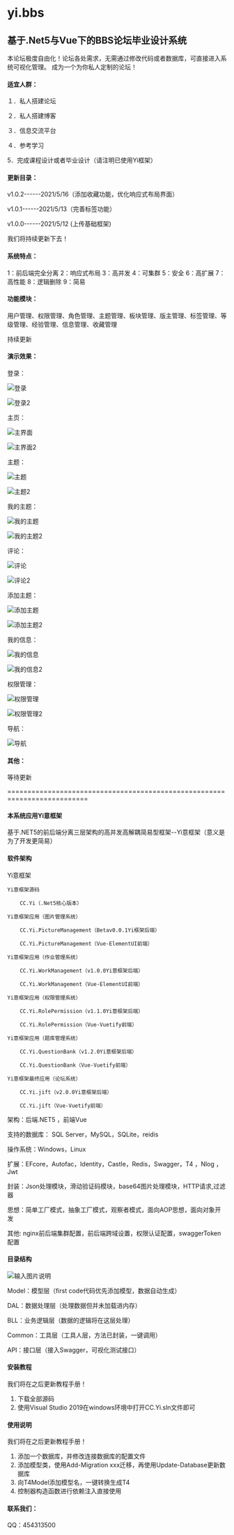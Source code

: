 # yi.bbs

## 基于.Net5与Vue下的BBS论坛毕业设计系统

本论坛极度自由化！论坛各处需求，无需通过修改代码或者数据库，可直接进入系统可视化管理。
成为一个为你私人定制的论坛！

#### 适宜人群：

１．私人搭建论坛

２．私人搭建博客

３．信息交流平台

４．参考学习

5．完成课程设计或者毕业设计（请注明已使用Yi框架）

#### 更新目录：

v1.0.2------2021/5/16（添加收藏功能，优化响应式布局界面）

v1.0.1------2021/5/13（完善标签功能）

v1.0.0------2021/5/12 (上传基础框架)


我们将持续更新下去！

#### 系统特点：

1：前后端完全分离  2：响应式布局  3：高并发  4：可集群  5：安全  6：高扩展  7：高性能  8：逻辑删除  9：简易


#### 功能模块：

用户管理、权限管理、角色管理、主题管理、板块管理、版主管理、标签管理、等级管理、经验管理、信息管理、收藏管理

持续更新

#### 演示效果：
登录：

![登录](https://user-images.githubusercontent.com/68722157/118130434-edbd4980-b42f-11eb-884f-f5b6f3c9cdc3.png)

![登录2](https://user-images.githubusercontent.com/68722157/118130461-f44bc100-b42f-11eb-809e-9e5bb1a28f45.png)

主页：

![主界面](https://user-images.githubusercontent.com/68722157/118130541-0e859f00-b430-11eb-9a7e-e772de028960.png)

![主界面2](https://user-images.githubusercontent.com/68722157/118130546-0fb6cc00-b430-11eb-9037-0806c5ebdaf5.png)

主题：

![主题](https://user-images.githubusercontent.com/68722157/118130691-3f65d400-b430-11eb-8dd1-def151292b81.png)

![主题2](https://user-images.githubusercontent.com/68722157/118130701-412f9780-b430-11eb-94e6-69aac07d0696.png)

我的主题：

![我的主题](https://user-images.githubusercontent.com/68722157/118131928-b354ac00-b431-11eb-8eff-b8605e02229a.png)

![我的主题2](https://user-images.githubusercontent.com/68722157/118131937-b485d900-b431-11eb-9977-66d3e758ea2a.png)

评论：

![评论](https://user-images.githubusercontent.com/68722157/118130568-17767080-b430-11eb-961c-4bc3e94a47a6.png)

![评论2](https://user-images.githubusercontent.com/68722157/118130571-18a79d80-b430-11eb-844b-7e05f5042e0f.png)

添加主题：

![添加主题](https://user-images.githubusercontent.com/68722157/118130605-21986f00-b430-11eb-9366-0dfe6f708aed.png)

![添加主题2](https://user-images.githubusercontent.com/68722157/118130624-26f5b980-b430-11eb-8e21-0c207406a3b5.png)

我的信息：

![我的信息](https://user-images.githubusercontent.com/68722157/118130655-3248e500-b430-11eb-80d1-564644fbeb77.png)

![我的信息2](https://user-images.githubusercontent.com/68722157/118130659-337a1200-b430-11eb-95fc-1c6e45b1aec3.png)

权限管理：

![权限管理](https://user-images.githubusercontent.com/68722157/118130742-4ee51d00-b430-11eb-83b4-8be49285a961.png)

![权限管理2](https://user-images.githubusercontent.com/68722157/118130748-51477700-b430-11eb-8297-e5bf92472902.png)

导航：

![导航](https://user-images.githubusercontent.com/68722157/118130725-4856a580-b430-11eb-86ca-6e5743ab53ae.png)


#### 其他：
等待更新


==========================================================================

#### 本系统应用Yi意框架
基于.NET5的前后端分离三层架构的高并发高解耦简易型框架--Yi意框架（意义是为了开发更简易）

#### 软件架构

Yi意框架

	Yi意框架源码

		CC.Yi（.Net5核心版本）

	Yi意框架应用（图片管理系统）

		CC.Yi.PictureManagement（Betav0.0.1Yi框架后端）

		CC.Yi.PictureManagement（Vue-ElementUI前端）

	Yi意框架应用（作业管理系统）

		CC.Yi.WorkManagement（v1.0.0Yi意框架后端）

		CC.Yi.WorkManagement（Vue-ElementUI前端）

	Yi意框架应用（权限管理系统）

		CC.Yi.RolePermission（v1.1.0Yi意框架后端）

		CC.Yi.RolePermission（Vue-Vuetify前端）

	Yi意框架应用（题库管理系统）

		CC.Yi.QuestionBank（v1.2.0Yi意框架后端）

		CC.Yi.QuestionBank（Vue-Vuetify前端）

	Yi意框架最终应用（论坛系统）

		CC.Yi.jift（v2.0.0Yi意框架后端）

		CC.Yi.jift（Vue-Vuetify前端）


架构：后端.NET5 ，前端Vue

支持的数据库： SQL Server，MySQL，SQLite，reidis

操作系统：Windows，Linux

扩展：EFcore，Autofac，Identity，Castle，Redis，Swagger，T4 ，Nlog ，Jwt

封装：Json处理模块，滑动验证码模块，base64图片处理模块，HTTP请求,过滤器

思想：简单工厂模式，抽象工厂模式，观察者模式，面向AOP思想，面向对象开发

其他: nginx前后端集群配置，前后端跨域设置，权限认证配置，swaggerToken配置


#### 目录结构
![输入图片说明](https://images.gitee.com/uploads/images/2021/0321/023715_59bef411_3049273.png "屏幕截图.png")

Model：模型层（first code代码优先添加模型，数据自动生成）

DAL：数据处理层（处理数据但并未加载进内存）

BLL：业务逻辑层（数据的逻辑将在这层处理）

Common：工具层（工具人层，方法已封装，一键调用）

API：接口层（接入Swagger，可视化测试接口）


#### 安装教程
我们将在之后更新教程手册！

1.  下载全部源码
2.  使用Visual Studio 2019在windows环境中打开CC.Yi.sln文件即可


#### 使用说明
我们将在之后更新教程手册！

1.  添加一个数据库，并修改连接数据库的配置文件
2.  添加模型类，使用Add-Migration xxx迁移，再使用Update-Database更新数据库
3.  向T4Model添加模型名，一键转换生成T4
4.  控制器构造函数进行依赖注入直接使用

#### 联系我们：
QQ：454313500


